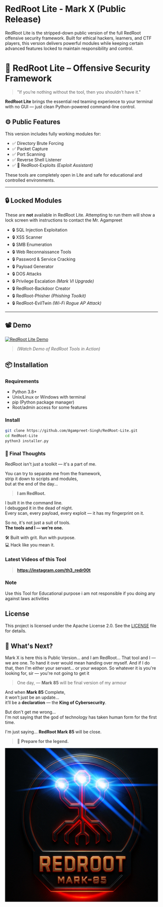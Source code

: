# RedRoot Lite - Mark X (Public Release)
RedRoot Lite is the stripped-down public version of the full RedRoot offensive security framework. Built for ethical hackers, learners, and CTF players, this version delivers powerful modules while keeping certain advanced features locked to maintain responsibility and control.

# 🚨 RedRoot Lite – Offensive Security Framework

> "If you’re nothing without the tool, then you shouldn’t have it."

**RedRoot Lite** brings the essential red teaming experience to your terminal with no GUI — just clean Python-powered command-line control.

## ⚙️ Public Features

This version includes fully working modules for:

- ✅ Directory Brute Forcing  
- ✅ Packet Capture  
- ✅ Port Scanning  
- ✅ Reverse Shell Listener  
- ✅ 📡 RedRoot-Exploits *(Exploit Assistant)*

These tools are completely open in Lite and safe for educational and controlled environments.

---

## 🔒 Locked Modules

These are **not** available in RedRoot Lite. Attempting to run them will show a lock screen with instructions to contact the Mr. Agampreet

- 🔒 SQL Injection Exploitation  
- 🔒 XSS Scanner  
- 🔒 SMB Enumeration  
- 🔒 Web Reconnaissance Tools  
- 🔒 Password & Service Cracking  
- 🔒 Payload Generator  
- 🔒 DOS Attacks  
- 🔒 Privilege Escalation *(Mark VI Upgrade)*  
- 🔒 RedRoot-Backdoor Creator  
- 🔒 RedRoot-Phisher *(Phishing Toolkit)*  
- 🔒 RedRoot-EvilTwin *(Wi-Fi Rogue AP Attack)*

---

## 📽️ Demo

[![RedRoot Lite Demo](https://img.shields.io/badge/Watch-Demo-red)](https://youtu.be/XBSmylYZA8o?si=aRYhCRT5ZPqnUtYm)

> *(Watch Demo of RedRoot Tools in Action)*

## 📦 Installation

### Requirements

- Python 3.8+  
- Unix/Linux or Windows with terminal  
- pip (Python package manager)  
- Root/admin access for some features

### Install

```bash
git clone https://github.com/Agampreet-Singh/RedRoot-Lite.git
cd RedRoot-Lite
python3 installer.py 
```


### 🧠 Final Thoughts 

RedRoot isn't just a toolkit — it's a part of me.

You can try to separate me from the framework,  
strip it down to scripts and modules,  
but at the end of the day...

> **I am RedRoot.**

I built it in the command line.  
I debugged it in the dead of night.  
Every scan, every payload, every exploit — it has my fingerprint on it.

So no, it's not just a suit of tools.  
**The tools and I — we’re one.**

🛠️ Built with grit. Run with purpose.  
💻 Hack like you mean it.

### Latest Videos of this Tool 
> **https://instagram.com/th3_redr00t**

### Note
Use this Tool for Educational purpose i am not responsible if you doing any against laws activities

## License
This project is licensed under the Apache License 2.0. See the [LICENSE](LICENSE) file for details.

## 🔮 What's Next?

Mark X is here this is Public Version... and I am RedRoot... That tool and I — we are one. To hand it over would mean handing over myself. And if I do that, then I'm either your servant... or your weapon. So whatever it is you're looking for, sir — you're not going to get it

> One day, — **Mark 85** will be final version of my armour

And when **Mark 85** Complete,  
it won’t just be an update...  
it’ll be a **declaration** — the **King of Cybersecurity**.

But don't get me wrong...  
I'm not saying that the god of technology has taken human form for the first time.

I'm just saying... **RedRoot Mark 85** will be close.

> 👑 **Prepare for the legend.**
<p align="center">
  <img src="RedRoot.webp" alt="RedRoot Screenshot" width="600"/>
</p>
